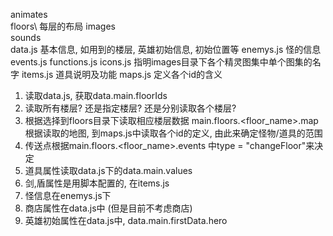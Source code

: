 animates\
floors\			每层的布局
images\
sounds\
data.js			基本信息, 如用到的楼层, 英雄初始信息, 初始位置等
enemys.js		怪的信息
events.js
functions.js
icons.js		指明images目录下各个精灵图集中单个图集的名字
items.js		道具说明及功能
maps.js			定义各个id的含义

1. 读取data.js, 获取data.main.floorIds
2. 读取所有楼层? 还是指定楼层? 还是分别读取各个楼层?
3. 根据选择到floors目录下读取相应楼层数据
	main.floors.<floor_name>.map
	根据读取的地图, 到maps.js中读取各个id的定义, 由此来确定怪物/道具的范围
4. 传送点根据main.floors.<floor_name>.events 中type = "changeFloor"来决定
5. 道具属性读取data.js下的data.main.values
6. 剑,盾属性是用脚本配置的, 在items.js
7. 怪信息在enemys.js下
8. 商店属性在data.js中 (但是目前不考虑商店)
9. 英雄初始属性在data.js中, data.main.firstData.hero